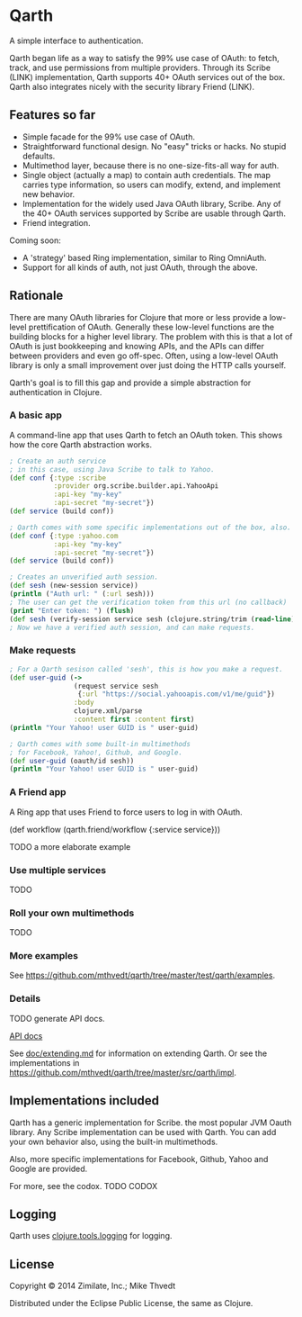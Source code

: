 # Qarth

A simple interface to authentication.

Qarth began life as a way to satisfy the 99% use case of OAuth:
to fetch, track, and use permissions from multiple providers.
Through its Scribe (LINK) implementation, Qarth supports 40+ OAuth services
out of the box. Qarth also integrates nicely with the security library Friend (LINK).

## Features so far

* Simple facade for the 99% use case of OAuth.
* Straightforward functional design. No "easy" tricks or hacks. No stupid defaults.
* Multimethod layer, because there is no one-size-fits-all way for auth.
* Single object (actually a map) to contain auth credentials. The map
carries type information, so users can modify, extend, and implement new behavior.
* Implementation for the widely used Java OAuth library, Scribe.
Any of the 40+ OAuth services supported by Scribe are usable through Qarth.
* Friend integration.

Coming soon:

* A 'strategy' based Ring implementation, similar to Ring OmniAuth.
* Support for all kinds of auth, not just OAuth, through the above.

## Rationale

There are many OAuth libraries for Clojure that more or less provide a low-level
prettification of OAuth. Generally these low-level functions are the building
blocks for a higher level library. The problem with this is that
a lot of OAuth is just bookkeeping and knowing APIs, and the APIs
can differ between providers and even go off-spec.
Often, using a low-level OAuth library
is only a small improvement over just doing the HTTP calls yourself.

Qarth's goal is to fill this gap and provide a simple abstraction
for authentication in Clojure.

### A basic app

A command-line app that uses Qarth to fetch an OAuth token.
This shows how the core Qarth abstraction works.

```clojure
; Create an auth service
; in this case, using Java Scribe to talk to Yahoo.
(def conf {:type :scribe
           :provider org.scribe.builder.api.YahooApi
           :api-key "my-key"
           :api-secret "my-secret"})
(def service (build conf))

; Qarth comes with some specific implementations out of the box, also.
(def conf {:type :yahoo.com
           :api-key "my-key"
           :api-secret "my-secret"})
(def service (build conf))

; Creates an unverified auth session.
(def sesh (new-session service))
(println ("Auth url: " (:url sesh)))
; The user can get the verification token from this url (no callback)
(print "Enter token: ") (flush)
(def sesh (verify-session service sesh (clojure.string/trim (read-line))))
; Now we have a verified auth session, and can make requests.
```

### Make requests

```clojure
; For a Qarth sesison called 'sesh', this is how you make a request.
(def user-guid (->
				(request service sesh
				 {:url "https://social.yahooapis.com/v1/me/guid"})
				:body
				clojure.xml/parse
				:content first :content first)
(println "Your Yahoo! user GUID is " user-guid)

; Qarth comes with some built-in multimethods
; for Facebook, Yahoo!, Github, and Google.
(def user-guid (oauth/id sesh))
(println "Your Yahoo! user GUID is " user-guid)
```

### A Friend app

A Ring app that uses Friend to force users to log in with OAuth.

(def workflow (qarth.friend/workflow {:service service}))

TODO a more elaborate example

### Use multiple services

TODO

### Roll your own multimethods

TODO

### More examples

See https://github.com/mthvedt/qarth/tree/master/test/qarth/examples.

### Details

TODO generate API docs.

[API docs](http://mthvedt.github.io/qarth/codox)

See [doc/extending.md](https://github.com/mthvedt/qarth/blob/master/doc/extending.md)
for information on extending Qarth.
Or see the implementations in
https://github.com/mthvedt/qarth/tree/master/src/qarth/impl.

## Implementations included

Qarth has a generic implementation for Scribe.
the most popular JVM Oauth library. Any Scribe implementation
can be used with Qarth.
You can add your own behavior also, using the built-in multimethods.

Also, more specific implementations for Facebook, Github, Yahoo and Google
are provided.

For more, see the codox. TODO CODOX

## Logging

Qarth uses [clojure.tools.logging](https://github.com/clojure/tools.logging)
for logging.

## License

Copyright © 2014 Zimilate, Inc.; Mike Thvedt

Distributed under the Eclipse Public License, the same as Clojure.
